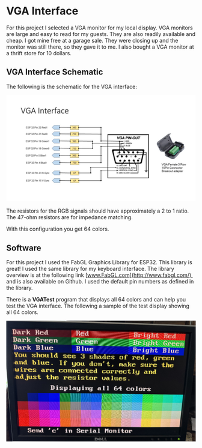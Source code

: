 # VGA Interface

For this project I selected a VGA monitor for my local display. VGA monitors
are large and easy to read for my guests. They are also readily available and
cheap. I got mine free at a garage sale. They were closing up and the monitor
was still there, so they gave it to me. I also bought a VGA monitor at a thrift
store for 10 dollars.

## VGA Interface Schematic

The following is the schematic for the VGA interface:

![](VGAInterface.jpg)

The resistors for the RGB signals should have approximately a  2 to 1 ratio. The 47-ohm resistors are for impedance matching.

With this configuration you get 64 colors. 

## Software

For this project I used the FabGL Graphics Library for ESP32.  This library is great!  I used the same library for my keyboard interface.  The library overview is at the following link  [www.FabGL.com](http://www.fabgl.com/)  and is also available on Github.  I used the default pin numbers as defined in the library.

There is a **VGATest** program that displays all 64 colors and can help you test the VGA interface.  The following a sample of the test display showing all 64 colors.

![](image1.jpeg)
